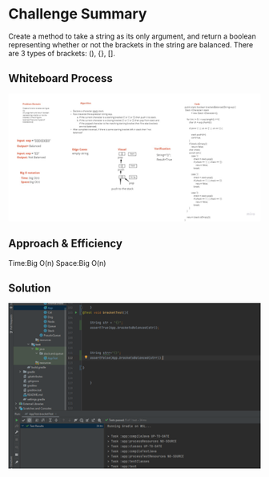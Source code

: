 # Challenge Summary
Create a method to take a string as its only argument, and return a boolean representing whether or not the brackets in the string are balanced. There are 3 types of brackets: (), {}, [].

## Whiteboard Process
![stack-queue-bracket](challenge13.jpg)

## Approach & Efficiency
Time:Big O(n)
Space:Big O(n)

## Solution
![stack-queue-bracket](testSolution.png)

